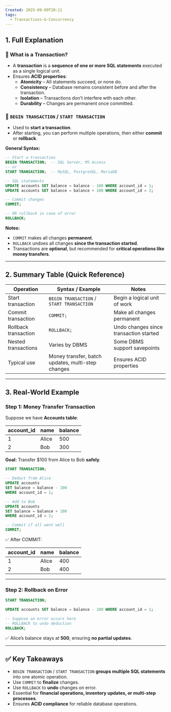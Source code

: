 ```yaml
---
Created: 2025-09-09T20:11
tags:
  - Transactions-&-Concurrency
---
```

## 1. Full Explanation

### 🔹 What is a Transaction?

- A **transaction** is a **sequence of one or more SQL statements** executed as a single logical unit.
- Ensures **ACID properties**:
    - **Atomicity** – All statements succeed, or none do.
    - **Consistency** – Database remains consistent before and after the transaction.
    - **Isolation** – Transactions don’t interfere with each other.
    - **Durability** – Changes are permanent once committed.

### 🔹 `BEGIN TRANSACTION` / `START TRANSACTION`

- Used to **start a transaction**.
- After starting, you can perform multiple operations, then either **commit** or **rollback**.

**General Syntax:**

```SQL
-- Start a transaction
BEGIN TRANSACTION;  -- SQL Server, MS Access
-- or
START TRANSACTION;  -- MySQL, PostgreSQL, MariaDB

-- SQL statements
UPDATE accounts SET balance = balance - 100 WHERE account_id = 1;
UPDATE accounts SET balance = balance + 100 WHERE account_id = 2;

-- Commit changes
COMMIT;

-- OR rollback in case of error
ROLLBACK;

```

**Notes:**

- `COMMIT` makes all changes **permanent**.
- `ROLLBACK` undoes all changes **since the transaction started**.
- Transactions are **optional**, but recommended for **critical operations like money transfers**.

---

## 2. Summary Table (Quick Reference)

|Operation|Syntax / Example|Notes|
|---|---|---|
|Start transaction|`BEGIN TRANSACTION` / `START TRANSACTION`|Begin a logical unit of work|
|Commit transaction|`COMMIT;`|Make all changes permanent|
|Rollback transaction|`ROLLBACK;`|Undo changes since transaction started|
|Nested transactions|Varies by DBMS|Some DBMS support savepoints|
|Typical use|Money transfer, batch updates, multi-step changes|Ensures ACID properties|

---

## 3. Real-World Example

### Step 1: Money Transfer Transaction

Suppose we have **Accounts table**:

|account_id|name|balance|
|---|---|---|
|1|Alice|500|
|2|Bob|300|

**Goal:** Transfer $100 from Alice to Bob **safely**.

```SQL
START TRANSACTION;

-- Deduct from Alice
UPDATE accounts
SET balance = balance - 100
WHERE account_id = 1;

-- Add to Bob
UPDATE accounts
SET balance = balance + 100
WHERE account_id = 2;

-- Commit if all went well
COMMIT;

```

✅ After COMMIT:

|account_id|name|balance|
|---|---|---|
|1|Alice|400|
|2|Bob|400|

---

### Step 2: Rollback on Error

```SQL
START TRANSACTION;

UPDATE accounts SET balance = balance - 100 WHERE account_id = 1;

-- Suppose an error occurs here
-- ROLLBACK to undo deduction
ROLLBACK;

```

✅ Alice’s balance stays at **500**, ensuring **no partial updates**.

---

## ✅ Key Takeaways

- `BEGIN TRANSACTION` / `START TRANSACTION` **groups multiple SQL statements** into one atomic operation.
- Use `COMMIT` to **finalize** changes.
- Use `ROLLBACK` to **undo** changes on error.
- Essential for **financial operations, inventory updates, or multi-step processes**.
- Ensures **ACID compliance** for reliable database operations.